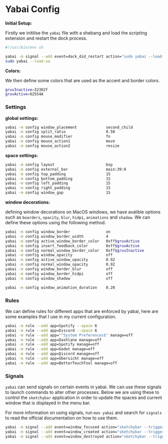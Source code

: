 # Yabai Config

**Initial Setup:**

Firstly we initilise the `yabai` file with a shebang and load the scripting extension and restart the dock process.

```sh { tangle: ./mac/.yabairc }
#!/usr/bin/env sh

yabai -m signal --add event=dock_did_restart action="sudo yabai --load-sa"
sudo yabai --load-sa
```

**Colors:**

We then define some colors that are used as the accent and border colors.

```sh { tangle: ./mac/.yabairc }
gruvInactive=32302f
gruvActive=62554A
```

### Settings

**global settings:**

```sh { tangle: ./mac/.yabairc }
yabai -m config window_placement             second_child
yabai -m config split_ratio                  0.50
yabai -m config mouse_modifier               fn
yabai -m config mouse_action1                move
yabai -m config mouse_action2                resize
```

**space settings:**

```sh { tangle: ./mac/.yabairc }
yabai -m config layout                       bsp
yabai -m config external_bar                 main:39:0
yabai -m config top_padding                  15
yabai -m config bottom_padding               15
yabai -m config left_padding                 15
yabai -m config right_padding                15
yabai -m config window_gap                   15
```

**window decorations:**

defining window decorations on MacOS windows, we have avalible options such as `boarders`, `opacity`, `blur`, `hidpi`, `animations` and `shadow`.
We can define these options using the following method.

```sh { tangle: ./mac/.yabairc }
yabai -m config window_border                on
yabai -m config window_border_width          4
yabai -m config active_window_border_color   0xff$gruvActive
yabai -m config insert_feedback_color        0xff$gruvActive
yabai -m config normal_window_border_color   0xff$gruvInactive
yabai -m config window_opacity               off
yabai -m config active_window_opacity        0.92
yabai -m config normal_window_opacity        0.92
yabai -m config window_border_blur           off
yabai -m config window_border_hidpi          off
yabai -m config window_shadow                off

yabai -m config window_animation_duration    0.20
```

### Rules

We can define rules for different apps that are enforced by yabai, here are some examples that I use in my current configuration.

```sh { tangle: ./mac/.yabairc }
yabai -m rule --add app=Spotify --space 6
yabai -m rule --add app=Discord --space 6
yabai -m rule --add app="^System Preferences$" manage=off
yabai -m rule --add app=Dashlane manage=off
yabai -m rule --add app=Spotify manage=off
yabai -m rule --add app=Godot manage=off
yabai -m rule --add app=Discord manage=off
yabai -m rule --add app=Übersicht manage=off
yabai -m rule --add app=BetterTouchTool manage=off
```

### Signals

`yabai` can send signals on certain events in yabai. We can use these signals to launch commands to alter other processes. 
Below we are using these to control the `sketchybar` application in order to update the spaces and current window that is displayed
in the menu bar.

For more information on using signals, run `man yabai` and search for `signals` to read the official documentation on how to use them.

```sh { tangle: ./mac/.yabairc }
yabai -m signal --add event=window_focused action="sketchybar --trigger window_focus"
yabai -m signal --add event=window_created action="sketchybar --trigger windows_on_spaces"
yabai -m signal --add event=window_destroyed action="sketchybar --trigger windows_on_spaces"
```
